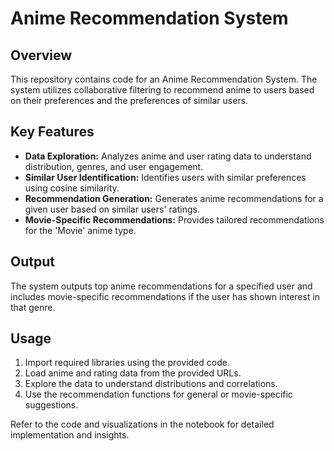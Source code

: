 # Anime Recommendation System

## Overview
This repository contains code for an Anime Recommendation System. The system utilizes collaborative filtering to recommend anime to users based on their preferences and the preferences of similar users.

## Key Features
- **Data Exploration:** Analyzes anime and user rating data to understand distribution, genres, and user engagement.
- **Similar User Identification:** Identifies users with similar preferences using cosine similarity.
- **Recommendation Generation:** Generates anime recommendations for a given user based on similar users' ratings.
- **Movie-Specific Recommendations:** Provides tailored recommendations for the 'Movie' anime type.

## Output
The system outputs top anime recommendations for a specified user and includes movie-specific recommendations if the user has shown interest in that genre.

## Usage
1. Import required libraries using the provided code.
2. Load anime and rating data from the provided URLs.
3. Explore the data to understand distributions and correlations.
4. Use the recommendation functions for general or movie-specific suggestions.

Refer to the code and visualizations in the notebook for detailed implementation and insights.
